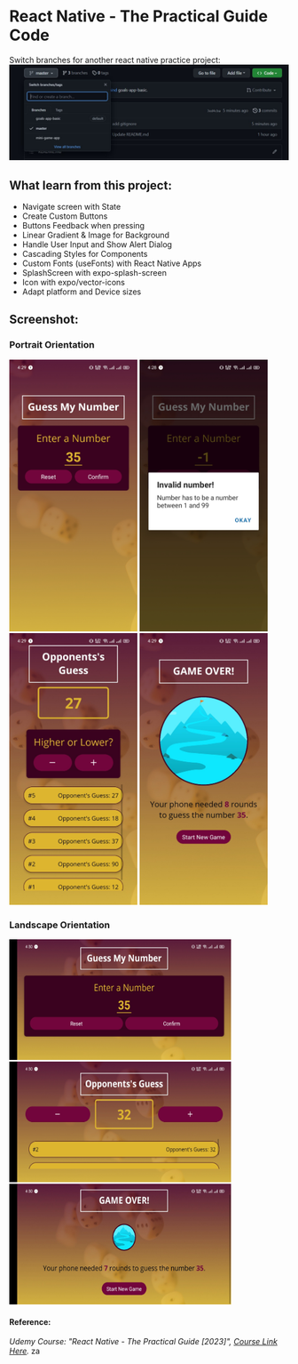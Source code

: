 # React Native - The Practical Guide Code
Switch branches for another react native practice project:
![Switch branches](./switch-project-branches.jpg)

## What learn from this project:
- Navigate screen with State
- Create Custom Buttons
- Buttons Feedback when pressing
- Linear Gradient & Image for Background 
- Handle User Input and Show Alert Dialog
- Cascading Styles for Components
- Custom Fonts (useFonts) with React Native Apps
- SplashScreen with expo-splash-screen
- Icon with expo/vector-icons
- Adapt platform and Device sizes

## Screenshot:

### Portrait Orientation 
<img src="https://github.com/peterndta/react-native-practice/blob/mini-game-app/Screenshot/h-start.jpg" width="231" height="489" />&nbsp;<img src="https://github.com/peterndta/react-native-practice/blob/mini-game-app/Screenshot/h-alert.jpg" width="231" height="489" />
<img src="https://github.com/peterndta/react-native-practice/blob/mini-game-app/Screenshot/h-game.jpg" width="231" height="489" />&nbsp;<img src="https://github.com/peterndta/react-native-practice/blob/mini-game-app/Screenshot/h-over.jpg" width="231" height="489" />

### Landscape Orientation 
<img src="https://github.com/peterndta/react-native-practice/blob/mini-game-app/Screenshot/v-start.jpg" width="400" height="217" />&nbsp;<img src="https://github.com/peterndta/react-native-practice/blob/mini-game-app/Screenshot/v-game.jpg" width="400" height="217" />
<img src="https://github.com/peterndta/react-native-practice/blob/mini-game-app/Screenshot/v-over.jpg" width="400" height="217" />

#### Reference: 
*Udemy Course: "React Native - The Practical Guide [2023]", [Course Link Here](https://www.udemy.com/course/react-native-the-practical-guide/).*
za